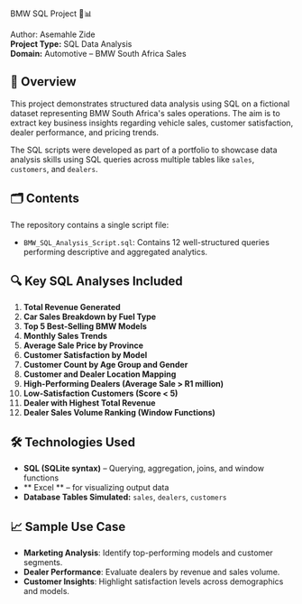 BMW SQL Project 🚗📊

Author: Asemahle Zide  
**Project Type:** SQL Data Analysis  
**Domain:** Automotive – BMW South Africa Sales

## 📌 Overview

This project demonstrates structured data analysis using SQL on a fictional dataset representing BMW South Africa's sales operations. The aim is to extract key business insights regarding vehicle sales, customer satisfaction, dealer performance, and pricing trends.

The SQL scripts were developed as part of a portfolio to showcase data analysis skills using SQL queries across multiple tables like `sales`, `customers`, and `dealers`.


## 🗂️ Contents

The repository contains a single script file:  
- `BMW_SQL_Analysis_Script.sql`: Contains 12 well-structured queries performing descriptive and aggregated analytics.


## 🔍 Key SQL Analyses Included

1. **Total Revenue Generated**  
2. **Car Sales Breakdown by Fuel Type**  
3. **Top 5 Best-Selling BMW Models**  
4. **Monthly Sales Trends**  
5. **Average Sale Price by Province**  
6. **Customer Satisfaction by Model**  
7. **Customer Count by Age Group and Gender**  
8. **Customer and Dealer Location Mapping**  
9. **High-Performing Dealers (Average Sale > R1 million)**  
10. **Low-Satisfaction Customers (Score < 5)**  
11. **Dealer with Highest Total Revenue**  
12. **Dealer Sales Volume Ranking (Window Functions)**

## 🛠️ Technologies Used

- **SQL (SQLite syntax)** – Querying, aggregation, joins, and window functions  
- ** Excel ** –  for visualizing output data  
- **Database Tables Simulated:** `sales`, `dealers`, `customers`


## 📈 Sample Use Case

- **Marketing Analysis**: Identify top-performing models and customer segments.
- **Dealer Performance**: Evaluate dealers by revenue and sales volume.
- **Customer Insights**: Highlight satisfaction levels across demographics and models.



